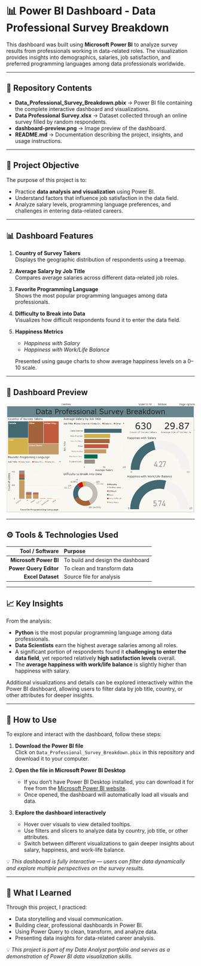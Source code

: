 # 📊 Power BI Dashboard - Data Professional Survey Breakdown

This dashboard was built using **Microsoft Power BI** to analyze survey results from professionals working in data-related roles. The visualization provides insights into demographics, salaries, job satisfaction, and preferred programming languages among data professionals worldwide.

---

## 📂 Repository Contents

- **Data_Professional_Survey_Breakdown.pbix** → Power BI file containing the complete interactive dashboard and visualizations.  
- **Data Professional Survey.xlsx** → Dataset collected through an online survey filled by random respondents.  
- **dashboard-preview.png** → Image preview of the dashboard.  
- **README.md** → Documentation describing the project, insights, and usage instructions.

---

## 🎯 Project Objective

The purpose of this project is to:
- Practice **data analysis and visualization** using Power BI.  
- Understand factors that influence job satisfaction in the data field.  
- Analyze salary levels, programming language preferences, and challenges in entering data-related careers.

---

## 📊 Dashboard Features

1. **Country of Survey Takers**  
   Displays the geographic distribution of respondents using a treemap.

2. **Average Salary by Job Title**  
   Compares average salaries across different data-related job roles.

3. **Favorite Programming Language**  
   Shows the most popular programming languages among data professionals.

4. **Difficulty to Break into Data**  
   Visualizes how difficult respondents found it to enter the data field.

5. **Happiness Metrics**  
   - *Happiness with Salary*  
   - *Happiness with Work/Life Balance*  

   Presented using gauge charts to show average happiness levels on a 0–10 scale.

---

## 📸 Dashboard Preview

![Dashboard Preview](dashboard-preview.png)

---

## ⚙️ Tools & Technologies Used

| Tool / Software | Purpose |
|------------------:|:---------|
| **Microsoft Power BI** | To build and design the dashboard |
| **Power Query Editor** | To clean and transform data |
| **Excel Dataset** | Source file for analysis |

---

## 📈 Key Insights

From the analysis:
- **Python** is the most popular programming language among data professionals.  
- **Data Scientists** earn the highest average salaries among all roles.  
- A significant portion of respondents found it **challenging to enter the data field**, yet reported relatively **high satisfaction levels** overall.  
- The **average happiness with work/life balance** is slightly higher than happiness with salary.

Additional visualizations and details can be explored interactively within the Power BI dashboard, allowing users to filter data by job title, country, or other attributes for deeper insights.

---

## 🧭 How to Use

To explore and interact with the dashboard, follow these steps:

1. **Download the Power BI file**  
   Click on `Data_Professional_Survey_Breakdown.pbix` in this repository and download it to your computer.

2. **Open the file in Microsoft Power BI Desktop**  
   - If you don’t have Power BI Desktop installed, you can download it for free from the [Microsoft Power BI website](https://powerbi.microsoft.com/desktop/).  
   - Once opened, the dashboard will automatically load all visuals and data.

3. **Explore the dashboard interactively**  
   - Hover over visuals to view detailed tooltips.  
   - Use filters and slicers to analyze data by country, job title, or other attributes.  
   - Switch between different visualizations to gain deeper insights about salary, happiness, and work-life balance.

💡 *This dashboard is fully interactive — users can filter data dynamically and explore multiple perspectives on the survey results.*

---

## 🧠 What I Learned

Through this project, I practiced:
- Data storytelling and visual communication.  
- Building clear, professional dashboards in Power BI.  
- Using Power Query to clean, transform, and analyze data.  
- Presenting data insights for data-related career analysis.

💡 *This project is part of my Data Analyst portfolio and serves as a demonstration of Power BI data visualization skills.*
